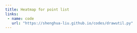 ```yaml
---
title: Heatmap for point list
links: 
 - name: code
   url: "https://shenghua-liu.github.io/codes/drawutil.py"
---
```

